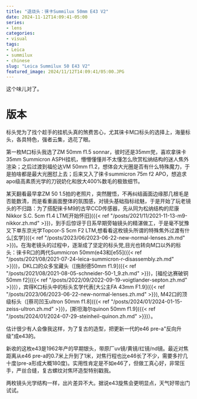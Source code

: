 ```yaml
---
title: "退烧头：徕卡Summilux 50mm E43 V2"
date: 2024-11-12T14:09:41-05:00
series:
- lens
categories:
- visual
tags:
- Leica
- summilux
- chinese
slug: "Leica Summilux 50 E43 V2"
featured_image: 2024/11/12T14:09:41/05:00.JPG
---
```


这个味儿对了。
<!--more-->

# 版本

标头党为了找个趁手的挂机头真的煞费苦心，尤其徕卡M口标头的选择上，海量标头，各具特色，强者云集，选花了眼。

第一枚M口标头我选了ZM 50mm f1.5 sonnar，彼时还是35mm党，喜欢拿徕卡35mm Summicron ASPH挂机，懵懵懂懂并不太懂怎么欣赏松纳结构的迷人焦外渲染；之后过渡到福伦达VM 50mm f1.2，想体会大光圈是否有什么特殊魔力，于是拍啥都是最大光圈怼上去；后来又入了徕卡summicron 75m f2 APO，想追求apo级高素质光学的刀锐奶化和放大400%数毛的极致细节。

某天翻看最早拿ZM 50 1.5拍的老照片，突然醒悟，不再纠结画面边缘那几根毛是否能数清，而是看重画面整体的氛围感，对镜头基础指标祛魅，于是开始了玩老镜头的不归路：为了搭配徕卡M9的古早CCD传感器，先从同为松纳结构的尼康Nikkor S.C. 5cm f1.4 LTM[开始怀旧]({{< ref "/posts/2021/11/2021-11-13-m9-nikkor.zh.md" >}})，到手后惊讶于日系早期旁轴镜头的精湛做工，于是毫不犹豫又下单东京光学Topcor-S 5cm F2 LTM,想看看这枚镜头所谓的特殊焦外过渡有什么[玄学]({{< ref "/posts/2023/06/2023-06-22-new-normal-lenses.zh.md" >}})。在淘老镜头的过程中，逐渐成了坚定的标头党,目光也转向M口以外的标头：徕卡R口的两代Summicron 50mm(e43和[e55]({{< ref "/posts/2021/08/2021-07-24-leica-summicron-r-disassembly.zh.md" >}}))，DKL口的众多宝藏头（[施耐德50mm f1.9]({{< ref "/posts/2021/08/2021-08-05-schneider-50-1_9.zh.md" >}})，[福伦达赛破铜50mm f2]({{< ref "/posts/2022/09/2022-09-19-voigtlander-septon.zh.md" >}})），宾得K口标头中的标头玄学代表[大公主FA 43mm F1.9]({{< ref "/posts/2023/06/2023-06-22-new-normal-lenses.zh.md" >}}), M42口的顶级标头（[蔡司凹玉ultron 50mm f1.8]({{< ref "/posts/2024/01/2024-01-15-zeiss-ultron.zh.md" >}})，[斯坦海尔quinon 50mm f1.9]({{< ref "/posts/2024/01/2024-07-29-steinheil-quinon.zh.md" >}})）。

估计很少有人会像我这样，为了复古的造型，把更新一代的e46 pre-a"反向升级"成e43的。


新收的这枚e43是1962年产的早期银头，带原厂uv镜/黄镜/红镜/nd镜。最近对焦距离从e46 pre-a的0.7米上升到了1米，对焦行程也比e46长了不少，需要多拧几十度(pre-a形成大概180度)。实用性肯定是不如e46了，但做工真心好，非常压手，严丝合缝，复古螺纹对焦环造型特别戳我。
	
两枚镜头光学结构一样，出片差异不大。据说e43旋焦会更明显点，天气好带出门试试。